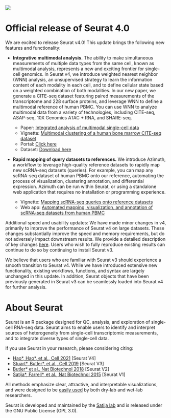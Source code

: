 ![](articles/assets/seurat_banner.jpg)

# Official release of Seurat 4.0

We are excited to release Seurat v4.0! This update brings the following new features and functionality:

* **Integrative multimodal analysis.** The ability to make simultaneous measurements of multiple data types from the same cell, known as multimodal analysis, represents a new and exciting frontier for single-cell genomics. In Seurat v4, we introduce weighted nearest neighbor (WNN) analysis, an unsupervised strategy to learn the information content of each modality in each cell, and to define cellular state based on a weighted combination of both modalities.
    In our new paper, we generate a CITE-seq dataset featuring paired measurements of the transcriptome and 228 surface proteins, and leverage WNN to define a multimodal reference of human PBMC. You can use WNN to analyze multimodal data from a variety of technologies, including CITE-seq, ASAP-seq, 10X Genomics ATAC + RNA, and SHARE-seq.

    - Paper: [Integrated analysis of multimodal single-cell data](https://doi.org/10.1016/j.cell.2021.04.048)
    - Vignette: [Multimodal clustering of a human bone marrow CITE-seq dataset](articles/weighted_nearest_neighbor_analysis.html)
    - Portal: [Click here](https://atlas.fredhutch.org/nygc/multimodal-pbmc/)
    - Dataset: [Download here](https://atlas.fredhutch.org/data/nygc/multimodal/pbmc_multimodal.h5seurat)

* **Rapid mapping of query datasets to references.** We introduce Azimuth, a workflow to leverage high-quality reference datasets to rapidly map new scRNA-seq datasets (queries). For example, you can map any scRNA-seq dataset of human PBMC onto our reference, automating the process of visualization, clustering annotation, and differential expression. Azimuth can be run within Seurat, or using a standalone web application that requires no installation or programming experience.

    - Vignette: [Mapping scRNA-seq queries onto reference datasets](articles/multimodal_reference_mapping.html)
    - Web app: [Automated mapping, visualization, and annotation of scRNA-seq datasets from human PBMC](https://azimuth.hubmapconsortium.org/)

Additional speed and usability updates: We have made minor changes in v4, primarily to improve the performance of Seurat v4 on large datasets. These changes substantially improve the speed and memory requirements, but do not adversely impact downstream results. We provide a detailed description of key changes [here](articles/v4_changes.html). Users who wish to fully reproduce existing results can continue to do so by continuing to install Seurat v3.  

We believe that users who are familiar with Seurat v3 should experience a smooth transition to Seurat v4. While we have introduced extensive new functionality, existing workflows, functions, and syntax are largely unchanged in this update. In addition, Seurat objects that have been previously generated in Seurat v3 can be seamlessly loaded into Seurat v4 for further analysis.

# About Seurat

Seurat is an R package designed for QC, analysis, and exploration of single-cell RNA-seq data. Seurat aims to enable users to identify and interpret sources of heterogeneity from single-cell transcriptomic measurements, and to integrate diverse types of single-cell data.

If you use Seurat in your research, please considering citing:

* [Hao\*, Hao\*, et al., Cell 2021](https://doi.org/10.1016/j.cell.2021.04.048) [Seurat V4]
* [Stuart\*, Butler\*, et al., Cell 2019](https://www.cell.com/cell/fulltext/S0092-8674(19)30559-8) [Seurat V3]
* [Butler\* et al., Nat Biotechnol 2018](https://doi.org/10.1038/nbt.4096) [Seurat V2]
* [Satija\*, Farrell\*, et al., Nat Biotechnol 2015](https://doi.org/10.1038/nbt.3192) [Seurat V1]


All methods emphasize clear, attractive, and interpretable visualizations, and were designed to be [easily used](articles/get_started.html) by both dry-lab and wet-lab researchers.

Seurat is developed and maintained by the [Satija lab](authors.html) and is released under the GNU Public License (GPL 3.0).
